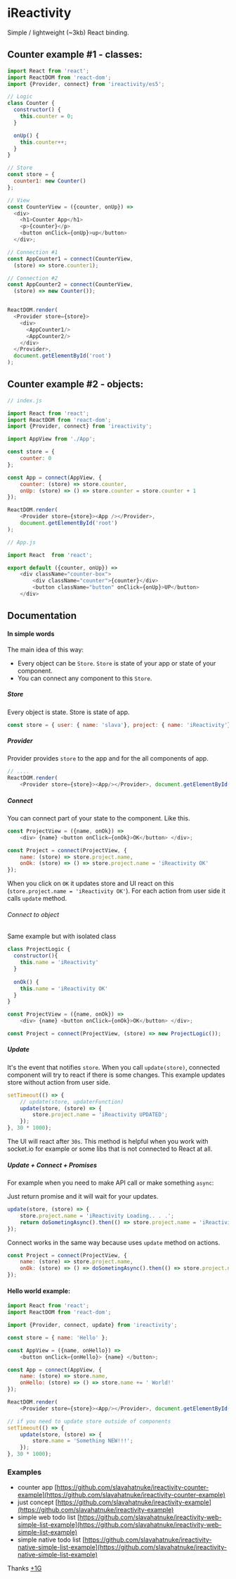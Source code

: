 # iReactivity
Simple / lightweight (~3kb) React binding.

## Counter example #1 - classes:
```javascript
import React from 'react';
import ReactDOM from 'react-dom';
import {Provider, connect} from 'ireactivity/es5';

// Logic
class Counter {
  constructor() {
    this.counter = 0;
  }

  onUp() {
    this.counter++;
  }
}

// Store
const store = {
  counter1: new Counter()
};

// View
const CounterView = ({counter, onUp}) =>
  <div>
    <h1>Counter App</h1>
    <p>{counter}</p>
    <button onClick={onUp}>up</button>
  </div>;

// Connection #1
const AppCounter1 = connect(CounterView,
  (store) => store.counter1);

// Connection #2
const AppCounter2 = connect(CounterView,
  (store) => new Counter());


ReactDOM.render(
  <Provider store={store}>
    <div>
      <AppCounter1/>
      <AppCounter2/>
    </div>
  </Provider>,
  document.getElementById('root')
);
```

## Counter example #2 - objects:
```javascript
// index.js

import React from 'react';
import ReactDOM from 'react-dom';
import {Provider, connect} from 'ireactivity';

import AppView from './App';

const store = {
    counter: 0
};

const App = connect(AppView, {
    counter: (store) => store.counter,
    onUp: (store) => () => store.counter = store.counter + 1
});

ReactDOM.render(
    <Provider store={store}><App /></Provider>,
    document.getElementById('root')
);

// App.js

import React  from 'react';

export default ({counter, onUp}) =>
    <div className="counter-box">
        <div className="counter">{counter}</div>
        <button className="button" onClick={onUp}>UP</button>
    </div>
```

## Documentation

#### In simple words
The main idea of this way:
- Every object can be `Store`. `Store` is state of your app or state of your component. 
- You can connect any component to this `Store`.

##### Store
Every object is state. Store is state of app.
```javascript
const store = { user: { name: 'slava'}, project: { name: 'iReactivity'} };
```

##### Provider
Provider provides `store` to the app and for the all components of app.
```javascript
// ....
ReactDOM.render(
    <Provider store={store}><App/></Provider>, document.getElementById('root'));
```

##### Connect
You can connect part of your state to the component. Like this.
```javascript
const ProjectView = ({name, onOk}) =>
    <div> {name} <button onClick={onOk}>OK</button> </div>;

const Project = connect(ProjectView, {
    name: (store) => store.project.name,
    onOk: (store) => () => store.project.name = 'iReactivity OK'
});
```
When you click on `OK` it updates store and UI react on this (`store.project.name = 'iReactivity OK'`).
For each action from user side it calls `update` method. 

###### Connect to object
Same example but with isolated class

```javascript
class ProjectLogic {
  constructor(){
    this.name = 'iReactivity'
  }
  
  onOk() {
    this.name = 'iReactivity OK'        
  }
}

const ProjectView = ({name, onOk}) =>
    <div> {name} <button onClick={onOk}>OK</button> </div>;

const Project = connect(ProjectView, (store) => new ProjectLogic());
```

##### Update
It's the event that notifies `store`. When you call `update(store)`, connected component will try to react if there is some changes.
This example updates store without action from user side.

```javascript
setTimeout(() => {
    // update(store, updaterFunction)
    update(store, (store) => {
        store.project.name = 'iReactivity UPDATED';
    });
}, 30 * 1000);
```
The UI will react after `30s`.
This method is helpful when you work with socket.io for example or some libs that is not connected to React at all.

##### Update + Connect + Promises
For example when you need to make API call or make something `async`: 

Just return promise and it will wait for your updates.
```javascript
update(store, (store) => {
    store.project.name = 'iReactivity Loading.. . .';
    return doSometingAsync().then(() => store.project.name = 'iReactivity UPDATED')
});
```

Connect works in the same way because uses `update` method on actions.
```javascript
const Project = connect(ProjectView, {
    name: (store) => store.project.name,
    onOk: (store) => () => doSometingAsync().then(() => store.project.name = 'iReactivity OK')
});
```

#### Hello world example:
```javascript
import React from 'react';
import ReactDOM from 'react-dom';

import {Provider, connect, update} from 'ireactivity';

const store = { name: 'Hello' };

const AppView = ({name, onHello}) =>
    <button onClick={onHello}> {name} </button>;

const App = connect(AppView, {
    name: (store) => store.name,
    onHello: (store) => () => store.name += ' World!'
});

ReactDOM.render(
    <Provider store={store}><App/></Provider>, document.getElementById('root'));

// if you need to update store outside of components
setTimeout(() => {
    update(store, (store) => {
        store.name = 'Something NEW!!!';
    });
}, 30 * 1000);
```

### Examples
- counter app [https://github.com/slavahatnuke/ireactivity-counter-example](https://github.com/slavahatnuke/ireactivity-counter-example)
- just concept [https://github.com/slavahatnuke/ireactivity-example](https://github.com/slavahatnuke/ireactivity-example)
- simple web todo list [https://github.com/slavahatnuke/ireactivity-web-simple-list-example](https://github.com/slavahatnuke/ireactivity-web-simple-list-example)
- simple native todo list [https://github.com/slavahatnuke/ireactivity-native-simple-list-example](https://github.com/slavahatnuke/ireactivity-native-simple-list-example)

Thanks [+1G](http://plus1generation.com/)